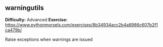 ## warningutils
**Difficulty:** Advanced
**Exercise:** https://www.pythonmorsels.com/exercises/8b34934acc2b4a8986c607b2f1ca479b/

Raise exceptions when warnings are issued
    